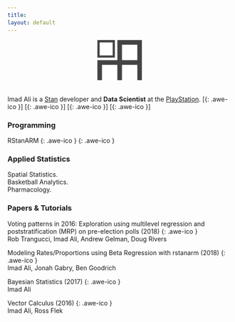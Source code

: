 ```yaml
---
title:
layout: default
---
```

<div style="text-align:center">
<img src ="/icons/logo2017.png" width = "20%" />
</div>
<br>

Imad Ali is a [Stan](http://mc-stan.org/) developer and **Data Scientist** at the [PlayStation](https://www.playstation.com/en-us/).
[[<i class="fa fa-envelope-o"></i>](mailto:imad.ali@columbia.edu){: .awe-ico }]
[[<i class="fa fa-git"></i>](https://github.com/imadmali){: .awe-ico }]
[[<i class="fa fa-linkedin"></i>](https://www.linkedin.com/in/imadmali){: .awe-ico }]
[[<i class="fa fa-twitter"></i>](https://twitter.com/imadali){: .awe-ico }]

### Programming
RStanARM
[<i class="fa fa-info"></i>](http://mc-stan.org/rstanarm/){: .awe-ico }
[<i class='fa fa-code'></i>](https://github.com/stan-dev/rstanarm){: .awe-ico }

### Applied Statistics
Spatial Statistics.  
Basketball Analytics.  
Pharmacology.   

### Papers & Tutorials

Voting patterns in 2016: Exploration using multilevel regression and poststratification (MRP) on pre-election polls (2018) [<i class='fa fa-file-o'></i>](https://arxiv.org/abs/1802.00842){: .awe-ico }    
<i class="fa fa-caret-right fa-xs"></i> Rob Trangucci, Imad Ali, Andrew Gelman, Doug Rivers

Modeling Rates/Proportions using Beta Regression with rstanarm (2018) [<i class='fa fa-file-o'></i>](http://mc-stan.org/rstanarm/articles/betareg.html){: .awe-ico }    
<i class="fa fa-caret-right fa-xs"></i> Imad Ali, Jonah Gabry, Ben Goodrich

Bayesian Statistics (2017) [<i class="fa fa-info"></i>](/bayesian-statistics/){: .awe-ico }  
<i class="fa fa-caret-right fa-xs"></i> Imad Ali  

Vector Calculus (2016) [<i class='fa fa-file-o'></i>](/files/vcn.pdf){: .awe-ico }  
<i class="fa fa-caret-right fa-xs"></i> Imad Ali, Ross Flek
